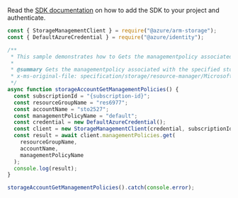 Read the [SDK documentation](https://github.com/Azure/azure-sdk-for-js/blob/%40azure%2Farm-storage_17.2.0/sdk/storage/arm-storage/README.md) on how to add the SDK to your project and authenticate.

```javascript
const { StorageManagementClient } = require("@azure/arm-storage");
const { DefaultAzureCredential } = require("@azure/identity");

/**
 * This sample demonstrates how to Gets the managementpolicy associated with the specified storage account.
 *
 * @summary Gets the managementpolicy associated with the specified storage account.
 * x-ms-original-file: specification/storage/resource-manager/Microsoft.Storage/stable/2021-09-01/examples/StorageAccountGetManagementPolicy.json
 */
async function storageAccountGetManagementPolicies() {
  const subscriptionId = "{subscription-id}";
  const resourceGroupName = "res6977";
  const accountName = "sto2527";
  const managementPolicyName = "default";
  const credential = new DefaultAzureCredential();
  const client = new StorageManagementClient(credential, subscriptionId);
  const result = await client.managementPolicies.get(
    resourceGroupName,
    accountName,
    managementPolicyName
  );
  console.log(result);
}

storageAccountGetManagementPolicies().catch(console.error);
```

